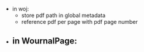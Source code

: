 
- in woj:
  - store pdf path in global metadata
  - reference pdf per page with pdf page number
- in WournalPage:
  - 
